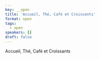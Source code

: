```yaml
---
key: __open
title: 'Accueil, Thé, Café et Croissants'
format: open
tags:
  - open
speakers: []
draft: false
---
```

Accueil, Thé, Café et Croissants
